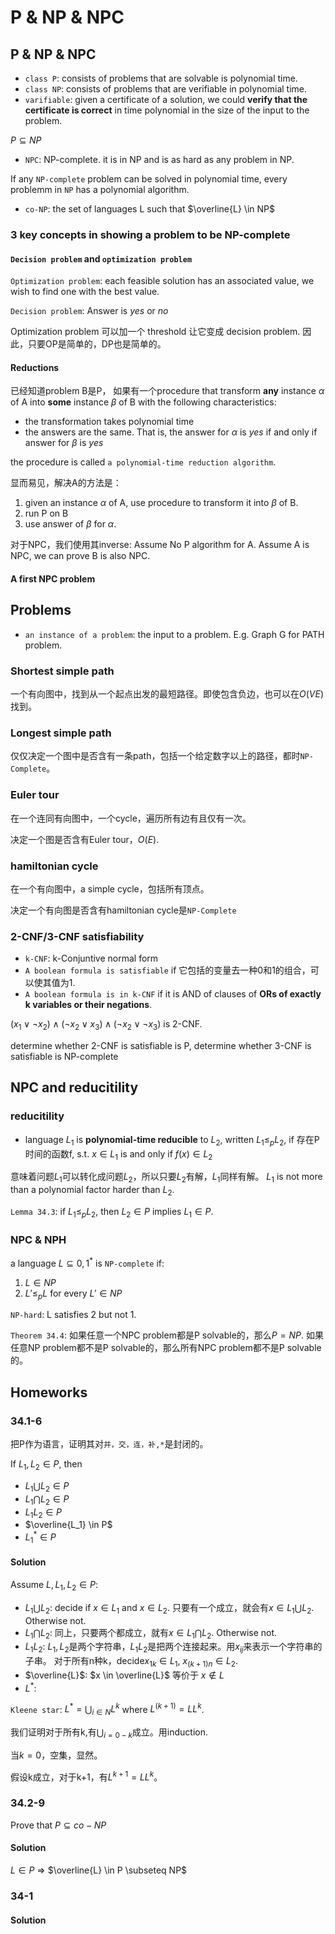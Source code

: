 # P & NP & NPC

## P & NP & NPC

* `class P`: consists of problems that are solvable is polynomial time.
* `class NP`: consists of problems that are verifiable in polynomial time.
* `varifiable`: given a certificate of a solution,
we could **verify that the certificate is correct**
in time polynomial in the size of the input to the problem.

$P \subseteq NP$

* `NPC`: NP-complete. it is in NP and is as hard as any problem in NP.

If any `NP-complete` problem can be solved in polynomial time,
every problemm in `NP` has a polynomial algorithm.

* `co-NP`: the set of languages L such that $\overline{L} \in NP$

### 3 key concepts in showing a problem to be NP-complete

#### `Decision problem` and `optimization problem`

`Optimization problem`:
each feasible solution has an associated value,
we wish to find one with the best value.

`Decision problem`: Answer is *yes* or *no*

Optimization problem 可以加一个 threshold 让它变成 decision problem.
因此，只要OP是简单的，DP也是简单的。

#### Reductions

已经知道problem B是P，
如果有一个procedure that transform
**any** instance $\alpha$ of A into
**some** instance $\beta$ of B
with the following characteristics:

* the transformation takes polynomial time
* the answers are the same.
That is, the answer for $\alpha$ is *yes* if and only if answer for $\beta$ is *yes*

the procedure is called `a polynomial-time reduction algorithm`.

显而易见，解决A的方法是：

1. given an instance $\alpha$ of A, use procedure to transform it into $\beta$ of B.
2. run P on B
3. use answer of $\beta$ for $\alpha$.

对于NPC，我们使用其inverse:
Assume No P algorithm for A. Assume A is NPC, we can prove B is also NPC.

#### A first NPC problem

## Problems

* `an instance of a problem`: the input to a problem. E.g. Graph G for PATH problem.

### Shortest simple path

一个有向图中，找到从一个起点出发的最短路径。即使包含负边，也可以在$O(VE)$找到。

### Longest simple path

仅仅决定一个图中是否含有一条path，包括一个给定数字以上的路径，都时`NP-Complete`。

### Euler tour

在一个连同有向图中，一个cycle，遍历所有边有且仅有一次。

决定一个图是否含有Euler tour，$O(E)$.

### hamiltonian cycle

在一个有向图中，a simple cycle，包括所有顶点。

决定一个有向图是否含有hamiltonian cycle是`NP-Complete`

### 2-CNF/3-CNF satisfiability

* `k-CNF`: k-Conjuntive normal form
* `A boolean formula is satisfiable` if 它包括的变量去一种0和1的组合，可以使其值为1.
* `A boolean formula is in k-CNF` if it is AND of clauses of **ORs of exactly k variables or their negations**.

$(x_1 \vee \neg x_2) \wedge (\neg x_2 \vee x_3) \wedge (\neg x_2 \vee \neg x_3)$ is 2-CNF.

determine whether 2-CNF is satisfiable is P,
determine whether 3-CNF is satisfiable is NP-complete

## NPC and reducitility

### reducitility

* language $L_1$ is **polynomial-time reducible** to $L_2$, written $L_1 \le_p L_2$,
if 存在P时间的函数f, s.t. $x \in L_1$ is and only if $f(x) \in L_2$

意味着问题$L_1$可以转化成问题$L_2$，所以只要$L_2$有解，$L_1$同样有解。
$L_1$ is not more than a polynomial factor harder than $L_2$.

`Lemma 34.3`: if $L_1 \le_p L_2$, then $L_2 \in P$ implies $L_1 \in P$.

### NPC & NPH

a language $L \subseteq {0,1}^*$ is `NP-complete` if:

1. $L \in NP$
2. $L' \le_p L$ for every $L' \in NP$

`NP-hard`: L satisfies 2 but not 1.

`Theorem 34.4`: 如果任意一个NPC problem都是P solvable的，那么$P=NP$.
如果任意NP problem都不是P solvable的，那么所有NPC problem都不是P solvable的。

## Homeworks

### 34.1-6

把P作为语言，证明其对`并，交，连，补,*`是封闭的。

If $L_1,L_2 \in P$, then

* $L_1 \bigcup L_2 \in P$
* $L_1 \bigcap L_2 \in P$
* $L_1 L_2 \in P$
* $\overline{L_1} \in P$
* $L_1^* \in P$

#### Solution

Assume $L,L_1,L_2 \in P$:

* $L_1 \bigcup L_2$: decide if $x \in L_1$ and $x \in L_2$. 只要有一个成立，就会有$x \in L_1 \bigcup L_2$. Otherwise not.
* $L_1 \bigcap L_2$: 同上，只要两个都成立，就有$x \in L_1 \bigcap L_2$. Otherwise not.
* $L_1L_2$: $L_1,L_2$是两个字符串，$L_1L_2$是把两个连接起来。用$x_{ij}$来表示一个字符串的子串。
对于所有n种k，decide$x_{1k} \in L_1$, $x_{(k+1)n} \in L_2$.
* $\overline{L}$: $x \in \overline{L}$ 等价于 $x \notin L$
* $L^*$:

`Kleene star`: $L^*=\bigcup_{i\in N}L^k$ where $L^(k+1) = LL^k$.

我们证明对于所有k,有$\bigcup_{i=0-k}$成立。用induction.

当$k=0$，空集，显然。

假设k成立，对于k+1，有$L^{k+1}=LL^k$。

### 34.2-9

Prove that $P \subseteq co-NP$

#### Solution

$L \in P$ => $\overline{L} \in P \subseteq NP$

### 34-1

#### Solution

